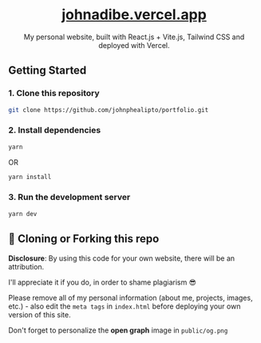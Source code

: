 <div align="center">
   <a href="https://johnadibe.vercel.app/">
      <h1 align="center">johnadibe.vercel.app</h1>
   </a>
   My personal website, built with React.js + Vite.js, Tailwind CSS and deployed with Vercel.
</div>

## Getting Started

### 1. Clone this repository

```bash
git clone https://github.com/johnphealipto/portfolio.git
```

### 2. Install dependencies

```bash
yarn
```

OR

```bash
yarn install
```

### 3. Run the development server

```bash
yarn dev
```

## 🚨 Cloning or Forking this repo

**Disclosure**: By using this code for your own website, there will be an attribution.

I'll appreciate it if you do, in order to shame plagiarism 😎

Please remove all of my personal information (about me, projects, images, etc.) - also edit the `meta tags` in `index.html` before deploying your own version of this site.

Don't forget to personalize the **open graph** image in `public/og.png`
